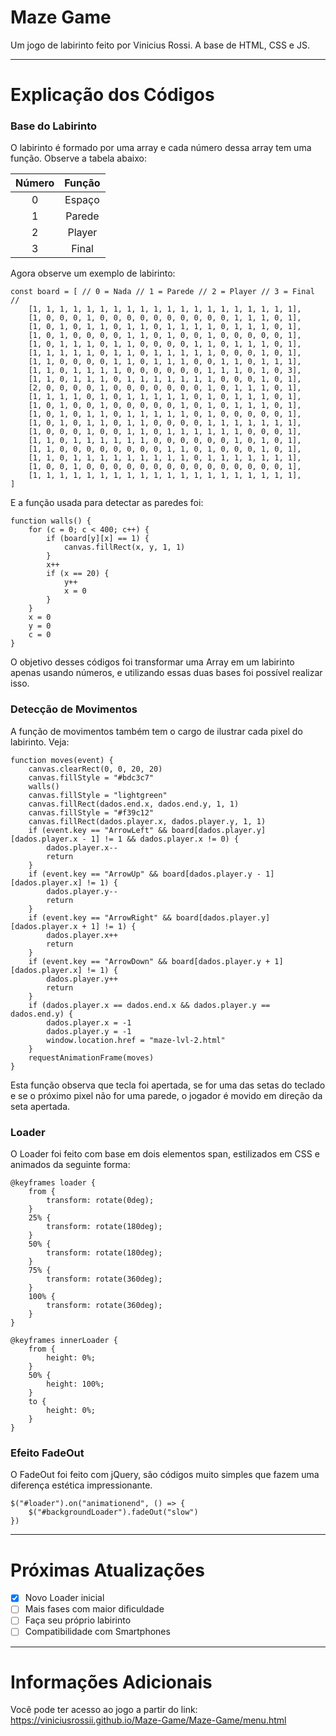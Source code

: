 # Maze Game
Um jogo de labirinto feito por Vinicius Rossi. A base de HTML, CSS e JS.
***
# Explicação dos Códigos
### Base do Labirinto

O labirinto é formado por uma array e cada número dessa array tem uma função. Observe a tabela abaixo:

Número | Função
:---: | :---:
0 | Espaço
1 | Parede
2 | Player
3 | Final

Agora observe um exemplo de labirinto: 

```
const board = [ // 0 = Nada // 1 = Parede // 2 = Player // 3 = Final //
    [1, 1, 1, 1, 1, 1, 1, 1, 1, 1, 1, 1, 1, 1, 1, 1, 1, 1, 1, 1],
    [1, 0, 0, 0, 1, 0, 0, 0, 0, 0, 0, 0, 0, 0, 0, 1, 1, 1, 0, 1],
    [1, 0, 1, 0, 1, 1, 0, 1, 1, 0, 1, 1, 1, 1, 0, 1, 1, 1, 0, 1],
    [1, 0, 1, 0, 0, 0, 0, 1, 1, 0, 1, 0, 0, 1, 0, 0, 0, 0, 0, 1],
    [1, 0, 1, 1, 1, 0, 1, 1, 0, 0, 0, 0, 1, 1, 0, 1, 1, 1, 0, 1],
    [1, 1, 1, 1, 1, 0, 1, 1, 0, 1, 1, 1, 1, 1, 0, 0, 0, 1, 0, 1],
    [1, 1, 0, 0, 0, 0, 1, 1, 0, 1, 1, 1, 0, 0, 1, 1, 0, 1, 1, 1],
    [1, 1, 0, 1, 1, 1, 1, 0, 0, 0, 0, 0, 0, 1, 1, 1, 0, 1, 0, 3],
    [1, 1, 0, 1, 1, 1, 0, 1, 1, 1, 1, 1, 1, 1, 0, 0, 0, 1, 0, 1],
    [2, 0, 0, 0, 0, 1, 0, 0, 0, 0, 0, 0, 0, 1, 0, 1, 1, 1, 0, 1],
    [1, 1, 1, 1, 0, 1, 0, 1, 1, 1, 1, 1, 0, 1, 0, 1, 1, 1, 0, 1],
    [1, 0, 1, 0, 0, 1, 0, 0, 0, 0, 0, 1, 0, 1, 0, 1, 1, 1, 0, 1],
    [1, 0, 1, 0, 1, 1, 0, 1, 1, 1, 1, 1, 0, 1, 0, 0, 0, 0, 0, 1],
    [1, 0, 1, 0, 1, 1, 0, 1, 1, 0, 0, 0, 0, 1, 1, 1, 1, 1, 1, 1],
    [1, 0, 0, 0, 1, 0, 0, 1, 1, 0, 1, 1, 1, 1, 1, 1, 0, 0, 0, 1],
    [1, 1, 0, 1, 1, 1, 1, 1, 1, 0, 0, 0, 0, 0, 0, 1, 0, 1, 0, 1],
    [1, 1, 0, 0, 0, 0, 0, 0, 0, 0, 1, 1, 0, 1, 0, 0, 0, 1, 0, 1],
    [1, 1, 0, 1, 1, 1, 1, 1, 1, 1, 1, 1, 0, 1, 1, 1, 1, 1, 1, 1],
    [1, 0, 0, 1, 0, 0, 0, 0, 0, 0, 0, 0, 0, 0, 0, 0, 0, 0, 0, 1],
    [1, 1, 1, 1, 1, 1, 1, 1, 1, 1, 1, 1, 1, 1, 1, 1, 1, 1, 1, 1],
]
```

E a função usada para detectar as paredes foi:

```
function walls() {
    for (c = 0; c < 400; c++) {
        if (board[y][x] == 1) {
            canvas.fillRect(x, y, 1, 1)
        }
        x++
        if (x == 20) {
            y++
            x = 0
        }
    }
    x = 0
    y = 0
    c = 0
}
```
O objetivo desses códigos foi transformar uma Array em um labirinto apenas usando números, e utilizando essas duas bases foi possível realizar isso.

### Detecção de Movimentos

A função de movimentos também tem o cargo de ilustrar cada pixel do labirinto. Veja:

```
function moves(event) {
    canvas.clearRect(0, 0, 20, 20)
    canvas.fillStyle = "#bdc3c7"
    walls()
    canvas.fillStyle = "lightgreen"
    canvas.fillRect(dados.end.x, dados.end.y, 1, 1)
    canvas.fillStyle = "#f39c12"
    canvas.fillRect(dados.player.x, dados.player.y, 1, 1)
    if (event.key == "ArrowLeft" && board[dados.player.y][dados.player.x - 1] != 1 && dados.player.x != 0) {
        dados.player.x--
        return
    }
    if (event.key == "ArrowUp" && board[dados.player.y - 1][dados.player.x] != 1) {
        dados.player.y--
        return
    }
    if (event.key == "ArrowRight" && board[dados.player.y][dados.player.x + 1] != 1) {
        dados.player.x++
        return
    }
    if (event.key == "ArrowDown" && board[dados.player.y + 1][dados.player.x] != 1) {
        dados.player.y++
        return
    }
    if (dados.player.x == dados.end.x && dados.player.y == dados.end.y) {
        dados.player.x = -1
        dados.player.y = -1
        window.location.href = "maze-lvl-2.html"
    }
    requestAnimationFrame(moves)
}
```
Esta função observa que tecla foi apertada, se for uma das setas do teclado e se o próximo pixel não for uma parede, o jogador é movido em direção da seta apertada.

### Loader
O Loader foi feito com base em dois elementos span, estilizados em CSS e animados da seguinte forma:
```
@keyframes loader {
    from {
        transform: rotate(0deg);
    }
    25% {
        transform: rotate(180deg);
    }
    50% {
        transform: rotate(180deg);
    }
    75% {
        transform: rotate(360deg);
    }
    100% {
        transform: rotate(360deg);
    }
}

@keyframes innerLoader {
    from {
        height: 0%;
    }
    50% {
        height: 100%;
    }
    to {
        height: 0%;
    }
}
```
### Efeito FadeOut
O FadeOut foi feito com jQuery, são códigos muito simples que fazem uma diferença estética impressionante.
```
$("#loader").on("animationend", () => {
    $("#backgroundLoader").fadeOut("slow")
})
```
***
# Próximas Atualizações
- [x] Novo Loader inicial
- [ ] Mais fases com maior dificuldade
- [ ] Faça seu próprio labirinto
- [ ] Compatibilidade com Smartphones
***
# Informações Adicionais
Você pode ter acesso ao jogo a partir do link: https://viniciusrossii.github.io/Maze-Game/Maze-Game/menu.html
